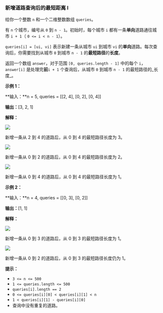 ### 新增道路查询后的最短距离 I ###
给你一个整数 `n` 和一个二维整数数组 `queries`。

有 `n` 个城市，编号从 `0` 到 `n - 1`。初始时，每个城市 `i` 都有一条**单向**道路通往城市 `i + 1`（ `0 <= i < n - 1`）。

`queries[i] = [ui, vi]` 表示新建一条从城市 `ui` 到城市 `vi` 的**单向**道路。每次查询后，你需要找到从城市 `0` 到城市 `n - 1` 的**最短路径**的**长度**。

返回一个数组 `answer`，对于范围 `[0, queries.length - 1]` 中的每个 `i`，`answer[i]` 是处理完**前**`i + 1` 个查询后，从城市 `0` 到城市 `n - 1` 的最短路径的_长度_。



**示例 1：**

**输入：**n = 5, queries = [[2, 4], [0, 2], [0, 4]]

**输出：**[3, 2, 1]

**解释：**

![](https://assets.leetcode.com/uploads/2024/06/28/image8.jpg)

新增一条从 2 到 4 的道路后，从 0 到 4 的最短路径长度为 3。

![](https://assets.leetcode.com/uploads/2024/06/28/image9.jpg)

新增一条从 0 到 2 的道路后，从 0 到 4 的最短路径长度为 2。

![](https://assets.leetcode.com/uploads/2024/06/28/image10.jpg)

新增一条从 0 到 4 的道路后，从 0 到 4 的最短路径长度为 1。


**示例 2：**

**输入：**n = 4, queries = [[0, 3], [0, 2]]

**输出：**[1, 1]

**解释：**

![](https://assets.leetcode.com/uploads/2024/06/28/image11.jpg)

新增一条从 0 到 3 的道路后，从 0 到 3 的最短路径长度为 1。

![](https://assets.leetcode.com/uploads/2024/06/28/image12.jpg)

新增一条从 0 到 2 的道路后，从 0 到 3 的最短路径长度仍为 1。




**提示：**

* `3 <= n <= 500`
* `1 <= queries.length <= 500`
* `queries[i].length == 2`
* `0 <= queries[i][0] < queries[i][1] < n`
* `1 < queries[i][1] - queries[i][0]`
* 查询中没有重复的道路。

